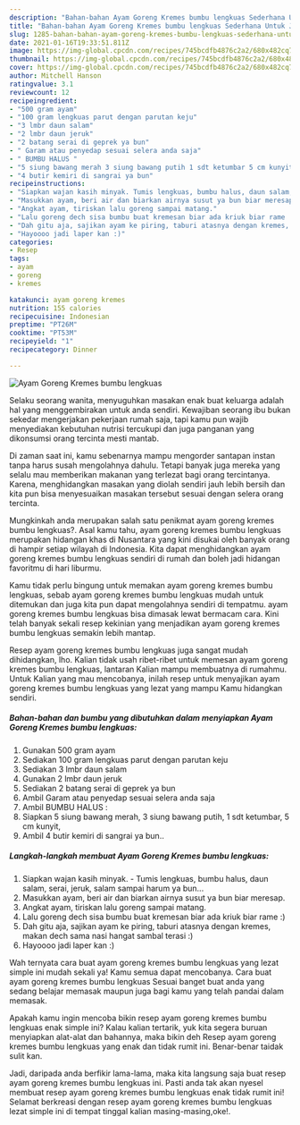 ```yaml
---
description: "Bahan-bahan Ayam Goreng Kremes bumbu lengkuas Sederhana Untuk Jualan"
title: "Bahan-bahan Ayam Goreng Kremes bumbu lengkuas Sederhana Untuk Jualan"
slug: 1285-bahan-bahan-ayam-goreng-kremes-bumbu-lengkuas-sederhana-untuk-jualan
date: 2021-01-16T19:33:51.811Z
image: https://img-global.cpcdn.com/recipes/745bcdfb4876c2a2/680x482cq70/ayam-goreng-kremes-bumbu-lengkuas-foto-resep-utama.jpg
thumbnail: https://img-global.cpcdn.com/recipes/745bcdfb4876c2a2/680x482cq70/ayam-goreng-kremes-bumbu-lengkuas-foto-resep-utama.jpg
cover: https://img-global.cpcdn.com/recipes/745bcdfb4876c2a2/680x482cq70/ayam-goreng-kremes-bumbu-lengkuas-foto-resep-utama.jpg
author: Mitchell Hanson
ratingvalue: 3.1
reviewcount: 12
recipeingredient:
- "500 gram ayam"
- "100 gram lengkuas parut dengan parutan keju"
- "3 lmbr daun salam"
- "2 lmbr daun jeruk"
- "2 batang serai di geprek ya bun"
- " Garam atau penyedap sesuai selera anda saja"
- " BUMBU HALUS "
- "5 siung bawang merah 3 siung bawang putih 1 sdt ketumbar 5 cm kunyit"
- "4 butir kemiri di sangrai ya bun"
recipeinstructions:
- "Siapkan wajan kasih minyak. Tumis lengkuas, bumbu halus, daun salam, serai, jeruk, salam sampai harum ya bun..."
- "Masukkan ayam, beri air dan biarkan airnya susut ya bun biar meresap."
- "Angkat ayam, tiriskan lalu goreng sampai matang."
- "Lalu goreng dech sisa bumbu buat kremesan biar ada kriuk biar rame :)"
- "Dah gitu aja, sajikan ayam ke piring, taburi atasnya dengan kremes, makan dech sama nasi hangat sambal terasi :)"
- "Hayoooo jadi laper kan :)"
categories:
- Resep
tags:
- ayam
- goreng
- kremes

katakunci: ayam goreng kremes 
nutrition: 155 calories
recipecuisine: Indonesian
preptime: "PT26M"
cooktime: "PT53M"
recipeyield: "1"
recipecategory: Dinner

---
```



![Ayam Goreng Kremes bumbu lengkuas](https://img-global.cpcdn.com/recipes/745bcdfb4876c2a2/680x482cq70/ayam-goreng-kremes-bumbu-lengkuas-foto-resep-utama.jpg)

Selaku seorang wanita, menyuguhkan masakan enak buat keluarga adalah hal yang menggembirakan untuk anda sendiri. Kewajiban seorang ibu bukan sekedar mengerjakan pekerjaan rumah saja, tapi kamu pun wajib menyediakan kebutuhan nutrisi tercukupi dan juga panganan yang dikonsumsi orang tercinta mesti mantab.

Di zaman  saat ini, kamu sebenarnya mampu mengorder santapan instan tanpa harus susah mengolahnya dahulu. Tetapi banyak juga mereka yang selalu mau memberikan makanan yang terlezat bagi orang tercintanya. Karena, menghidangkan masakan yang diolah sendiri jauh lebih bersih dan kita pun bisa menyesuaikan masakan tersebut sesuai dengan selera orang tercinta. 



Mungkinkah anda merupakan salah satu penikmat ayam goreng kremes bumbu lengkuas?. Asal kamu tahu, ayam goreng kremes bumbu lengkuas merupakan hidangan khas di Nusantara yang kini disukai oleh banyak orang di hampir setiap wilayah di Indonesia. Kita dapat menghidangkan ayam goreng kremes bumbu lengkuas sendiri di rumah dan boleh jadi hidangan favoritmu di hari liburmu.

Kamu tidak perlu bingung untuk memakan ayam goreng kremes bumbu lengkuas, sebab ayam goreng kremes bumbu lengkuas mudah untuk ditemukan dan juga kita pun dapat mengolahnya sendiri di tempatmu. ayam goreng kremes bumbu lengkuas bisa dimasak lewat bermacam cara. Kini telah banyak sekali resep kekinian yang menjadikan ayam goreng kremes bumbu lengkuas semakin lebih mantap.

Resep ayam goreng kremes bumbu lengkuas juga sangat mudah dihidangkan, lho. Kalian tidak usah ribet-ribet untuk memesan ayam goreng kremes bumbu lengkuas, lantaran Kalian mampu membuatnya di rumahmu. Untuk Kalian yang mau mencobanya, inilah resep untuk menyajikan ayam goreng kremes bumbu lengkuas yang lezat yang mampu Kamu hidangkan sendiri.

<!--inarticleads1-->

##### Bahan-bahan dan bumbu yang dibutuhkan dalam menyiapkan Ayam Goreng Kremes bumbu lengkuas:

1. Gunakan 500 gram ayam
1. Sediakan 100 gram lengkuas parut dengan parutan keju
1. Sediakan 3 lmbr daun salam
1. Gunakan 2 lmbr daun jeruk
1. Sediakan 2 batang serai di geprek ya bun
1. Ambil  Garam atau penyedap sesuai selera anda saja
1. Ambil  BUMBU HALUS :
1. Siapkan 5 siung bawang merah, 3 siung bawang putih, 1 sdt ketumbar, 5 cm kunyit,
1. Ambil 4 butir kemiri di sangrai ya bun..




<!--inarticleads2-->

##### Langkah-langkah membuat Ayam Goreng Kremes bumbu lengkuas:

1. Siapkan wajan kasih minyak. - Tumis lengkuas, bumbu halus, daun salam, serai, jeruk, salam sampai harum ya bun...
1. Masukkan ayam, beri air dan biarkan airnya susut ya bun biar meresap.
1. Angkat ayam, tiriskan lalu goreng sampai matang.
1. Lalu goreng dech sisa bumbu buat kremesan biar ada kriuk biar rame :)
1. Dah gitu aja, sajikan ayam ke piring, taburi atasnya dengan kremes, makan dech sama nasi hangat sambal terasi :)
1. Hayoooo jadi laper kan :)




Wah ternyata cara buat ayam goreng kremes bumbu lengkuas yang lezat simple ini mudah sekali ya! Kamu semua dapat mencobanya. Cara buat ayam goreng kremes bumbu lengkuas Sesuai banget buat anda yang sedang belajar memasak maupun juga bagi kamu yang telah pandai dalam memasak.

Apakah kamu ingin mencoba bikin resep ayam goreng kremes bumbu lengkuas enak simple ini? Kalau kalian tertarik, yuk kita segera buruan menyiapkan alat-alat dan bahannya, maka bikin deh Resep ayam goreng kremes bumbu lengkuas yang enak dan tidak rumit ini. Benar-benar taidak sulit kan. 

Jadi, daripada anda berfikir lama-lama, maka kita langsung saja buat resep ayam goreng kremes bumbu lengkuas ini. Pasti anda tak akan nyesel membuat resep ayam goreng kremes bumbu lengkuas enak tidak rumit ini! Selamat berkreasi dengan resep ayam goreng kremes bumbu lengkuas lezat simple ini di tempat tinggal kalian masing-masing,oke!.

